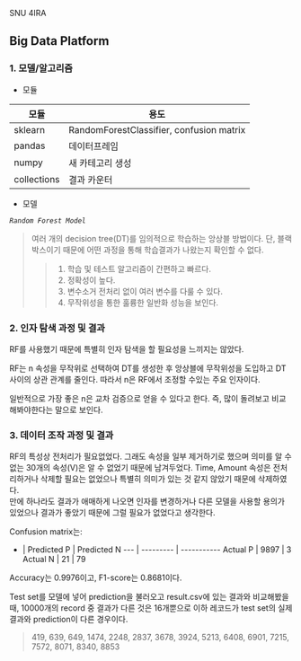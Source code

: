 SNU 4IRA
## Big Data Platform
### 1. 모델/알고리즘
+ 모듈  

모듈 | 용도
--- | ---
sklearn | RandomForestClassifier, confusion matrix
pandas | 데이터프레임
numpy | 새 카테고리 생성
collections | 결과 카운터

+ 모델

_`Random Forest Model`_  
> 여러 개의 decision tree(DT)를 임의적으로 학습하는 앙상블 방법이다. 단, 블랙박스이기 때문에 어떤 과정을 통해 학습결과가 나왔는지 확인할 수 없다.  
>> 1. 학습 및 테스트 알고리즘이 간편하고 빠르다.  
>> 2. 정확성이 높다.  
>> 3. 변수소거 전처리 없이 여러 변수를 다룰 수 있다.  
>> 4. 무작위성을 통한 훌륭한 일반화 성능을 보인다.  

### 2. 인자 탐색 과정 및 결과
RF를 사용했기 때문에 특별히 인자 탐색을 할 필요성을 느끼지는 않았다.

RF는 n 속성을 무작위로 선택하여 DT를 생성한 후 앙상블에 무작위성을 도입하고 DT 사이의 상관 관계를 줄인다. 따라서 n은 RF에서 조정할 수있는 주요 인자이다.

일반적으로 가장 좋은 n은 교차 검증으로 얻을 수 있다고 한다. 즉, 많이 돌려보고 비교해봐야한다는 말으로 보인다.

### 3. 데이터 조작 과정 및 결과
RF의 특성상 전처리가 필요없었다. 그래도 속성을 일부 제거하기로 했으며 의미를 알 수 없는 30개의 속성(V)은 알 수 없었기 때문에 남겨두었다. Time, Amount 속성은 전처리하거나 삭제할 필요는 없었으나 특별히 의미가 있는 것 같지 않았기 때문에 삭제하였다.  
만에 하나라도 결과가 애매하게 나오면 인자를 변경하거나 다른 모델을 사용할 용의가 있었으나 결과가 좋았기 때문에 그럴 필요가 없었다고 생각한다.

Confusion matrix는:

- | Predicted P | Predicted N
--- | --------- | -----------
Actual P | 9897 | 3
Actual N | 21 | 79

Accuracy는 0.9976이고, F1-score는 0.8681이다.

Test set를 모델에 넣어 prediction을 불러오고 result.csv에 있는 결과와 비교해봤을 때, 10000개의 record 중 결과가 다른 것은 16개뿐으로 이하 레코드가 test set의 실제 결과와 prediction이 다른 경우이다.

> 419, 639, 649, 1474, 2248, 2837, 3678, 3924, 5213, 6408, 6901, 7215, 7572, 8071, 8340, 8853
